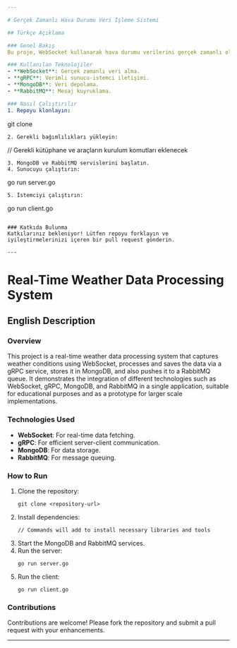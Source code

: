 ```yaml
---

# Gerçek Zamanlı Hava Durumu Veri İşleme Sistemi

## Türkçe Açıklama

### Genel Bakış
Bu proje, WebSocket kullanarak hava durumu verilerini gerçek zamanlı olarak yakalayan, verileri gRPC servisi üzerinden işleyip kaydeden, MongoDB'de saklayan ve aynı zamanda bir RabbitMQ kuyruğuna gönderen bir gerçek zamanlı hava durumu veri işleme sistemidir. WebSocket, gRPC, MongoDB ve RabbitMQ gibi farklı teknolojilerin tek bir uygulamada nasıl entegre edilebileceğini gösterir ve eğitim amaçlarına uygun olduğu gibi daha büyük ölçekli uygulamalar için bir prototip olarak da kullanılabilir.

### Kullanılan Teknolojiler
- **WebSocket**: Gerçek zamanlı veri alma.
- **gRPC**: Verimli sunucu-istemci iletişimi.
- **MongoDB**: Veri depolama.
- **RabbitMQ**: Mesaj kuyruklama.

### Nasıl Çalıştırılır
1. Repoyu klonlayın:
   ```
   git clone <repository-url>
   ```
2. Gerekli bağımlılıkları yükleyin:
   ```
   // Gerekli kütüphane ve araçların kurulum komutları eklenecek
   ```
3. MongoDB ve RabbitMQ servislerini başlatın.
4. Sunucuyu çalıştırın:
   ```
   go run server.go
   ```
5. İstemciyi çalıştırın:
   ```
   go run client.go
   ```

### Katkıda Bulunma
Katkılarınız bekleniyor! Lütfen repoyu forklayın ve iyileştirmelerinizi içeren bir pull request gönderin.

---
```


# Real-Time Weather Data Processing System

## English Description

### Overview
This project is a real-time weather data processing system that captures weather conditions using WebSocket, processes and saves the data via a gRPC service, stores it in MongoDB, and also pushes it to a RabbitMQ queue. It demonstrates the integration of different technologies such as WebSocket, gRPC, MongoDB, and RabbitMQ in a single application, suitable for educational purposes and as a prototype for larger scale implementations.

### Technologies Used
- **WebSocket**: For real-time data fetching.
- **gRPC**: For efficient server-client communication.
- **MongoDB**: For data storage.
- **RabbitMQ**: For message queuing.

### How to Run
1. Clone the repository:
   ```
   git clone <repository-url>
   ```
2. Install dependencies:
   ```
   // Commands will add to install necessary libraries and tools
   ```
3. Start the MongoDB and RabbitMQ services.
4. Run the server:
   ```
   go run server.go
   ```
5. Run the client:
   ```
   go run client.go
   ```

### Contributions
Contributions are welcome! Please fork the repository and submit a pull request with your enhancements.

---
